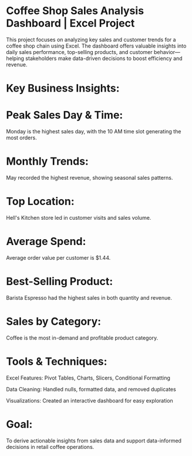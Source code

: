# Coffee Shop Sales Analysis Dashboard | Excel Project
This project focuses on analyzing key sales and customer trends for a coffee shop chain using Excel. The dashboard offers valuable insights into daily sales performance, top-selling products, and customer behavior—helping stakeholders make data-driven decisions to boost efficiency and revenue.

# Key Business Insights:
# Peak Sales Day & Time:
Monday is the highest sales day, with the 10 AM time slot generating the most orders.

# Monthly Trends:
May recorded the highest revenue, showing seasonal sales patterns.

# Top Location:
Hell's Kitchen store led in customer visits and sales volume.

# Average Spend:
Average order value per customer is $1.44.

# Best-Selling Product:
Barista Espresso had the highest sales in both quantity and revenue.

# Sales by Category:
Coffee is the most in-demand and profitable product category.

# Tools & Techniques:
Excel Features: Pivot Tables, Charts, Slicers, Conditional Formatting

Data Cleaning: Handled nulls, formatted data, and removed duplicates

Visualizations: Created an interactive dashboard for easy exploration

# Goal:
To derive actionable insights from sales data and support data-informed decisions in retail coffee operations.
